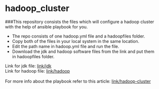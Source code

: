 # hadoop_cluster
###This repository consists the files which will configure a hadoop cluster with the help of ansible playbook for you. <br/>
- The repo consists of one hadoop.yml file and a hadoopfiles folder. <br/>
- Copy both of the files in your local system in the same location. <br/>
- Edit the path name in hadoop.yml file and run the file.
- Download the jdk and hadoop software files from the link and put them in hadoopfiles folder.

Link for jdk file: [link/jdk](https://drive.google.com/file/d/17UWQNVdBdGlyualwWX4Cc96KyZhD-lxz/view?usp=sharing) <br/>
Link for hadoop file: [link/hadoop](https://drive.google.com/file/d/1541gbFeGZZJ5k9Qx65D04lpeNBw87rM5/view?usp=sharing)
<br/><br/>
For more info about the playbook refer to this article: [link/hadoop-cluster](https://rahul18bhardwaj-23.medium.com/setting-up-a-hadoop-cluster-with-ansible-playbook-c462fded79b9)
